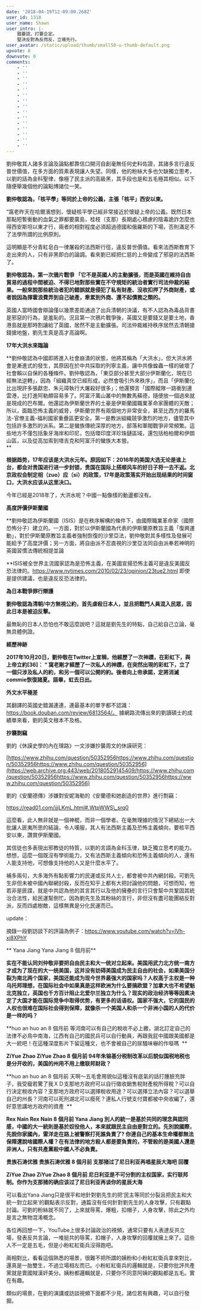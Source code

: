 ```yaml
---
date: '2018-04-19T12:09:00.268Z'
user_id: 1318
user_name: Shawn
user_intro: |-
    錯要認，打要企定。
    堅決反對為反而反，立場先行。
user_avatar: /static/upload/thumb/small50-u-thumb-default.png
upvote: 8
downvote: 0
comments:
    - ''
    - ''
    - ''
    - ''
    - ''
    - ''
    - ''
    - ''
    - ''
    - ''
    - ''
    - ''
    - ''
    - ''
    - ''
---
```


劉仲敬其人諸多言論及論點都靠信口開河自創毫無任何史料佐證，其諸多言行違反普世價值，在多方面的質素表現讓人失望。同樣，他的粉絲大多也欠缺獨立思考，以劉的話為金科聖律，像極了民主派的高級黑，其手段也是和五毛極其相似。以下隨便舉幾個他的論點博諸位一笑。

**劉仲敬認為，「核平學」等同於上帝的公義，主張「核平」西安以東。**

“窩老昨天在哈爾濱想到，懷疑核平學已經非常接近於懷疑上帝的公義。既然日本那點短暫衝動的血氣之罪都要廣島，桂枝（支那）長期處心積慮的陰毒詭詐怎麼也得西安斯坦以東才行，兩者的相對程度必須超過德國和俄羅斯的下場，否則滿足不了法學所謂的比例原則。  

這明顯是不分青紅皂白一律屠殺的法西斯行徑，違反普世價值。看來法西斯教育下走出來的人，只有非黑即白的論調。看來劉已經把仁慈的上帝變成了邪惡的法西斯了。

  

**劉仲敬認為，第一次鴉片戰爭 「它不是英國人的主動擴張，而是英國在維持自由貿易的過程中間被迫、不得已地對那些實在不守規矩的統治者實行司法仲裁的結果。一般來說那些統治者犯的錯誤就是侵犯了私有財產、沒收扣押了外商財產，或者說因為揮霍浪費弄到自己破產，牽累到外商、還不起債務之類的。**

英國人當時國會辯論僅以幾票差距通過了出兵清朝的決議，有不人認為為毒品背書是邪惡的行為，是羞恥的。況且第一次鴉片戰爭後，英國又是要錢又是要土地，香港島就是那時割讓給了英國，居然不是主動擴張。司法仲裁維持秩序居然去清朝搶錢搶地盤，劉先生真是高才高論啊。

  

**17年大洪水來臨論**

**劉仲敬認為中國即將進入社會崩潰的狀態，他將其稱為「大洪水」，但大洪水將會是漸進式的發生，其原因在於中共採取的列寧主義，讓中共像蝗蟲一樣的破壞了社會賴以自保的各種條件。劉仲敬認為，「東亞部分甚至大部分伊斯蘭化，現在已經無法逆轉」，因為「組織真空已經形成，必然會吸引外來秩序」，而且「伊斯蘭化比出現許多張獻忠、朱元璋執行大屠殺好很多」；他還預言「國際縱隊一路衝到連雲港，比打進阿勒頗容易多了。阿富汗萬山叢中的無數馬蘇德，隨便放一個過來就是現成的巴布爾。他還認為伊斯蘭世界的土豪是伊斯蘭國職業革命家團體的天敵；所以，面臨恐怖主義的威脅，伊斯蘭世界有兩個地方非常安全，甚至比西方的羅馬法-官僚主義-福利國家重疊區更安全。第一是教派組織競爭激烈的地方，儘管其中包括許多激烈的派系。第二是蠻族傳統深厚的地方，部落和軍閥戰爭非常頻繁。這些地方不僅包括象牙海岸和印尼，包括環印度洋珍珠鏈區域，還包括柏柏爾和伊朗山區，以及從高加索到塔吉克和阿富汗的蠻族大本營。  
**

**根据趋势，17年应该是大洪水元年。原因如下：2016年的美国大选无论是谁上台，都会对贵国进行进一步封锁，贵国在国际上搭顺风车的好日子将一去不返。北京政权会制定相（zuo）应（si）的政策，17年是政策落实开始出现结果的时间窗口，大洪水应该从这里决口。**

今年已經是2018年了，大洪水呢？中國一點像樣的動盪都沒有。

  

**高度評價伊斯蘭國**

**劉仲敬認為伊斯蘭國（ISIS）是在秩序解構的條件下，由國際職業革命家（國際恐怖分子）建立的。一方面，對於以伊斯蘭國為代表的伊斯蘭原教旨主義「復興運動」，對於伊斯蘭原教旨主義者強制恢復的沙里亞法，劉仲敬對其多樣性及發展可能給予了高度評價；另一方面，將自由派不忍直視的沙里亞法同自由派奉若神明的英國習慣法傳統相提並論  
  
**ISIS被全世界主流國家認為是恐怖主義，在美國宣揚恐怖主義可是違反美國反恐法律的。https://www.nytimes.com/2010/02/23/opinion/23tue2.html 即使是提供建議，也是違反反恐法律的。

  

**為日本戰爭罪行辯護**

**劉仲敬認為清朝/中方無視公約，首先虐殺日本人，並且把戰鬥人員混入民眾，因此日本是被迫反擊。**  

  

最無恥的日本人恐怕也不敢這麼說吧？這就是劉先生的特點，自己給自己立論，毫無具體例證。

  

  

**經歷神跡**

**2017年10月20日，劉仲敬在Twitter上宣稱，他經歷了一次神蹟，在彩虹下，與上帝立約\[36\]： “ 窩老剛才經歷了一次私人的神蹟，在突然出現的彩虹下，立了一個只涉及私人的約，和另一個可以公開的約。後者向上帝承諾，定將消滅commie恢復諸夏。語畢，虹去日出。**

**外文水平極差**

其翻譯的英國史錯漏連連，連最基本的單字都不認識：https://book.douban.com/review/6813564/。 據網路流傳出來的劉讀碩士的成績單來看，劉的英文根本不及格。

  

**抄襲剽竊**

劉的《休謨史學的內在理路》一文涉嫌抄襲周文的休謨研究：

[https://www.zhihu.com/question/50352956https://www.zhihu.com/question/50352956https://www.zhihu.com/question/50352956](https://web.archive.org:443/web/20180529145409/https://www.zhihu.com/question/50352956https://www.zhihu.com/question/50352956https://www.zhihu.com/question/50352956)

劉的《安蘭德傳》涉嫌對安妮海勒的《安蘭德和她創造的世界》進行剽竊：

https://read01.com/jjjLKmL.html#.WtpWWS\_srq0  

  

這麼看，此人無非就是一個神棍，而非一個學者。在毫無理據的情況下總結出一大批讓人匪夷所思的結論，令人嘆服，其人有法西斯主義及恐怖主義傾向，要核平西安以東，讚賞伊斯蘭國。

其信徒也多表現出邪教徒的特質，以劉的言語為金科玉律，缺乏獨立思考的能力。想想，這麼一個既沒有學術能力，又有法西斯主義傾向和恐怖主義傾向的人，還有人能支持他，可想像支持他的人又是什麼水平了。  

補多兩句，大多海外有點影響力的民運或反共人士，都會被中共內網封殺。可劉先生非但未被中國內聯網封殺，反而在知乎上都有大把討論他的問題，可想而知，他若非是匪諜，就是中共認為他的其言其行以及他的擁壘的言行只會幫中共鞏固其統治合法性，給民運幫倒忙。因為劉先生及其粉絲的言行，非但沒有盡可能團結反對派，反而四處樹敵，這樣無異是分化民運而已。  

  

update：

摘錄一段劉訪談下的評論為例子：https://www.youtube.com/watch?v=lVh-xj8XPhY

** Yana Jiang Yana Jiang 8 個月前**

**实在不能认同刘仲敬非要把自由民主和大一统对立起来。美国用武力北方统一南方才成为了现在的大一统美国，这并没有妨碍美国成为民主自由的社会，如果美国分裂为南北两个国家，美国还能成为现今世界最强大的国家吗？人权高于主权是一种乌托邦理想，在国际社会中如果真是这样欧洲为什么要搞欧盟？加拿大也不希望魁北克独立，英国也千方百计阻止北爱尔兰独立为什么？现实的政治经济等等因素决定了大国才能在国际竞争中取得优势，有更多的话语权。国家不强大，它的国民的人权也很难在国际社会得到保障，就像杀一个美国人和杀一个非洲小国的人的代价是一样的吗？﻿**

**huo an huo an 8 個月前 等河南可以有自己的稅收不必上繳，湖北訂定自己的法律不必鳥中南海，江西有自己的國民兵可以自行動員，再跟我屁中國跟美國都是大一統吧！在這種深度影片下留這種文，也不會被自己的尿騷味嚇的作嘔嗎﻿  **

**ZiYue Zhao ZiYue Zhao 8 個月前 94年朱镕基分税制改革以后貌似国税地税也是分开收的，美国的州用不用上缴联邦财政？﻿**

**huo an huo an 8 個月前 天啊～五毛會用貌似這種沒有底氣的話打腫臉充胖子，我受寵若驚了我ＸＤ支那地方政府可以自行徵收銷售稅財產稅所得稅？可以自行決定稅收內容？支那地方政府可以選擇稅收用途？可以選擇立法內容？可以選舉自己的州長？河南可以死刑湖北可以廢死？連私人行號支付寶都被中央收編了，還好意思講地方政府的資產﻿  **

**Rex Nain Rex Nain 8 個月前 Yana Jiang 別人的統一是基於共同的理念與認同感，中國的大一統則是基於奴役他人，本來就跟民主自由是對立的。先別說國際，先說你家國內，雷洋走在路上被警察打死誰負責了? 你連自己的基本生命權都無法保障還說啥國際人權？在有法律的地方殺人都是要負責的，不管殺的是美國人還是非洲人，只有共產黨殺中國人不必負責。﻿**

**贵族石涛优雅 贵族石涛优雅 8 個月前 支那猪过了尼日利亚再唱星辰大海吧 回覆**

**ZiYue Zhao ZiYue Zhao 8 個月前 尼日利亚是不可分割的主权国家，实行联邦制。你作为支那猪的确应该过了尼日利亚再谈你的星辰大海**

  

可以看出Yana Jiang只是很平和地針對劉先生的把‘民主等同於分裂且把民主和大統一對立起來’的觀點表示反對，通篇沒有任何針對劉先生的人身攻擊，只有觀點討論。可劉的粉絲就不同了，上來就辱罵，爆粗，扣帽子，人身攻擊，除此之外均是言之無物混淆概念。

各位再回想一下，YouTube上很多討論政治的視頻，通常只要有人表達反共立場，發表反共言論，一堆挺共的辱罵，扣帽子，人身攻擊的回覆就擁上來了。這些人不一定是五毛，但是小粉紅紅衛兵沒得跑吧。

兩相對比，看看這個熟悉的場景，很難不把所謂的姨粉和小粉紅紅衛兵拿來對比，還真是一胎雙生，不過立場相左而已。小粉紅紅衛兵的邏輯就是，只要你批評共產黨就是賣國賊漢奸美分。姨粉都邏輯就是，只要你不同意阿姨的觀點都是五毛。實在有趣。

  

類似的場景，在劉的演講或訪談視頻下面都不少見，諸位若有興趣，可以自行發掘。
